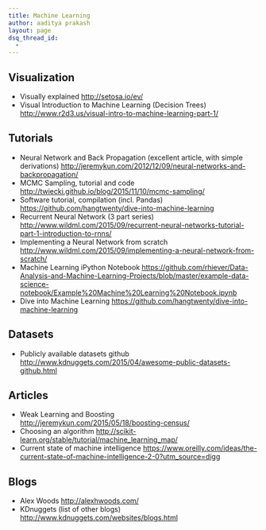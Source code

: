 ```yaml
---
title: Machine Learning
author: aaditya prakash
layout: page
dsq_thread_id:
  - 
---
```


## Visualization

 * Visually explained <http://setosa.io/ev/>
 * Visual Introduction to Machine Learning (Decision Trees) <http://www.r2d3.us/visual-intro-to-machine-learning-part-1/>

## Tutorials 
 * Neural Network and Back Propagation (excellent article, with simple derivations) <http://jeremykun.com/2012/12/09/neural-networks-and-backpropagation/>
 * MCMC Sampling, tutorial and code <http://twiecki.github.io/blog/2015/11/10/mcmc-sampling/>
 * Software tutorial, compilation (incl. Pandas) <https://github.com/hangtwenty/dive-into-machine-learning>
 * Recurrent Neural Network (3 part series) <http://www.wildml.com/2015/09/recurrent-neural-networks-tutorial-part-1-introduction-to-rnns/>
 * Implementing a Neural Network from scratch <http://www.wildml.com/2015/09/implementing-a-neural-network-from-scratch/>
 * Machine Learning iPython Notebook <https://github.com/rhiever/Data-Analysis-and-Machine-Learning-Projects/blob/master/example-data-science-notebook/Example%20Machine%20Learning%20Notebook.ipynb>
 * Dive into Machine Learning <https://github.com/hangtwenty/dive-into-machine-learning>

## Datasets
 * Publicly available datasets github <http://www.kdnuggets.com/2015/04/awesome-public-datasets-github.html>

## Articles 
 * Weak Learning and Boosting <http://jeremykun.com/2015/05/18/boosting-census/>
 * Choosing an algorithm <http://scikit-learn.org/stable/tutorial/machine_learning_map/>
 * Current state of machine intelligence <https://www.oreilly.com/ideas/the-current-state-of-machine-intelligence-2-0?utm_source=digg>

## Blogs
 * Alex Woods <http://alexhwoods.com/>
 * KDnuggets (list of other blogs) <http://www.kdnuggets.com/websites/blogs.html>
